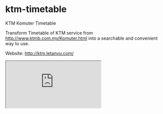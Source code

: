 # ktm-timetable
KTM Komuter Timetable 

Transform Timetable of KTM service from http://www.ktmb.com.my/Komuter.html into a searchable and convenient way to use.

Website: http://ktm.letanvu.com/

<iframe src="https://docs.google.com/spreadsheets/d/e/2PACX-1vTtoQ9hZxHG4oBuvD3yDVH5C5XFhP3eHjZ4FgENfgwsJDvIJrQ8ghiljNOXnv_tu1u6135PVzuX1HjL/pubhtml?widget=true&amp;headers=false"></iframe>
